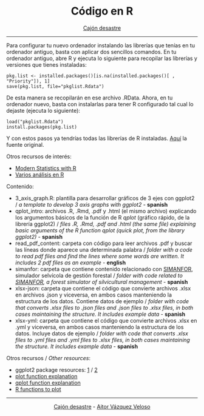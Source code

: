 <center>

# **Código en R**

</center>
<center>

[Cajón desastre](https://github.com/aitorvv/cajon_desastre)

</center>

---

Para configurar tu nuevo ordenador instalando las librerías que tenías en tu ordenador antiguo, basta con aplicar dos sencillos comandos. En tu ordenador antiguo, abre R y ejecuta lo siguiente para recopilar las librerías y versiones que tienes instaladas:
```
pkg.list <- installed.packages()[is.na(installed.packages()[ , "Priority"]), 1]
save(pkg.list, file="pkglist.Rdata")
```
De esta manera se recopilarán en ese archivo .RData. Ahora, en tu ordenador nuevo, basta con instalarlas para tener R configurado tal cual lo dejaste (ejecuta lo siguiente):
```
load("pkglist.Rdata")
install.packages(pkg.list)
```
Y con estos pasos ya tendrías todas las librerías de R instaladas. [Aquí](https://es.stackoverflow.com/questions/116203/de-que-forma-trasladar-todos-los-paquetes-de-r-de-una-instalaci%C3%B3n-a-otra) la fuente original.


Otros recursos de interés:
- [Modern Statistics with R](https://www.modernstatisticswithr.com/regression.html)
- [Varios análisis en R](https://www.linkedin.com/posts/dhaval-maheta-320200153_dear-all-i-have-uploaded-the-entire-series-activity-7170330852701290498-6VM4/?utm_source=share&utm_medium=member_android)


Contenido:
- 3_axis_graph.R: plantilla para desarrollar gráficos de 3 ejes con ggplot2 / *a template to develop 3 axis graphs with ggplot2* - **spanish**
- qplot_intro: archivos .R, .Rmd, .pdf y .html (el mismo archivo) explicando los argumentos básicos de la función de R *qplot* (gráfico rápido, de la librería ggplot2) / *files .R, .Rmd, .pdf and .html (the same file) explaining basic arguments of the R function qplot (quick plot, from the library ggplot2)* - **spanish**
- read_pdf_content: carpeta con código para leer archivos .pdf y buscar las líneas donde aparece una determinada palabra / *folder with a code to read pdf files and find the lines where some words are written. It includes 2 pdf files as an example* - **english**
- simanfor: carpeta que contiene contenido relacionado con [SIMANFOR](https://www.simanfor.es/), simulador selvícola de gestión forestal / *folder with code related to [SIMANFOR](https://www.simanfor.es/), a forest simulator of silvicultural management* - **spanish**
- xlsx-json: carpeta que contiene el código que convierte archivos .xlsx en archivos .json y viceversa, en ambos casos manteniendo la estructura de los datos. Contiene datos de ejemplo / *folder with code that converts .xlsx files to .json files and .json files to .xlsx files, in both cases maintaining the structure. It includes example data* - **spanish**
- xlsx-yml: carpeta que contiene el código que convierte archivos .xlsx en .yml y viceversa, en ambos casos manteniendo la estructura de los datos. Incluye datos de ejemplo / *folder with code that converts .xlsx files to .yml files and .yml files to .xlsx files, in both cases maintaining the structure. It includes example data* - **spanish**
  
Otros recursos / *Other resources*:
- ggplot2 package resources: [1](https://cran.r-project.org/web/packages/ggplot2/index.html) / [2](https://ggplot2-book.org/)
- [plot function explanation](https://www.rdocumentation.org/packages/graphics/versions/3.6.2/topics/plot)
- [qplot function explanation](https://github.com/aitorvv/graficos_con_R)
- [R functions to plot](https://www.rdocumentation.org/search?q=plot)


---
<center>

[Cajón desastre](https://github.com/aitorvv/cajon_desastre) - [Aitor Vázquez Veloso](https://www.linkedin.com/in/aitorvazquezveloso)

</center>

